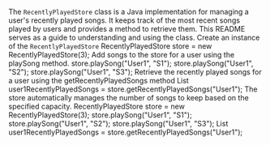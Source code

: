 The `RecentlyPlayedStore` class is a Java implementation for managing a user's recently played songs. It keeps track of the most recent songs played by users and provides a method to retrieve them. This README serves as a guide to understanding and using the class.
Create an instance of the `RecentlyPlayedStore` RecentlyPlayedStore store = new RecentlyPlayedStore(3);
Add songs to the store for a user using the playSong method.
  store.playSong("User1", "S1");
  store.playSong("User1", "S2");
  store.playSong("User1", "S3");
Retrieve the recently played songs for a user using the getRecentlyPlayedSongs method
  List<String> user1RecentlyPlayedSongs = store.getRecentlyPlayedSongs("User1");
The store automatically manages the number of songs to keep based on the specified capacity. 
  RecentlyPlayedStore store = new RecentlyPlayedStore(3);
  store.playSong("User1", "S1");
  store.playSong("User1", "S2");
  store.playSong("User1", "S3");
  List<String> user1RecentlyPlayedSongs = store.getRecentlyPlayedSongs("User1");
  
